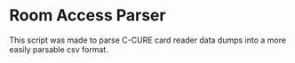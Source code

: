 # Room Access Parser
This script was made to parse C-CURE card reader data dumps into a more easily parsable csv format.
